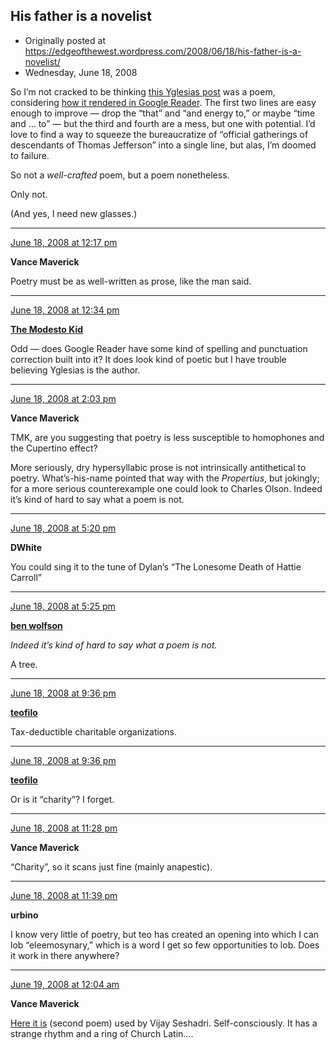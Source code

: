 ## His father is a novelist

 * Originally posted at https://edgeofthewest.wordpress.com/2008/06/18/his-father-is-a-novelist/
 * Wednesday, June 18, 2008

So I’m not cracked to be thinking [this Yglesias post](http://matthewyglesias.theatlantic.com/archives/2008/06/the\_pure\_line.php) was a poem, considering [how it rendered in Google Reader](https://edgeofthewest.files.wordpress.com/2008/06/mypoet.jpg).  The first two lines are easy enough to improve — drop the “that” and “and energy to,” or maybe “time and … to” — but the third and fourth are a mess, but one with potential.  I’d love to find a way to squeeze the bureaucratize of “official gatherings of descendants of Thomas Jefferson” into a single line, but alas, I’m doomed to failure.

So not a _well-crafted_ poem, but a poem nonetheless.  

Only not.  

(And yes, I need new glasses.)

* * *

[June 18, 2008 at 12:17 pm](https://edgeofthewest.wordpress.com/2008/06/18/his-father-is-a-novelist/#comment-12505)

**Vance Maverick**

Poetry must be as well-written as prose, like the man said.

* * *

[June 18, 2008 at 12:34 pm](https://edgeofthewest.wordpress.com/2008/06/18/his-father-is-a-novelist/#comment-12509)

**[The Modesto Kid](http://www.readin.com/blog/blog.asp)**

Odd — does Google Reader have some kind of spelling and punctuation correction built into it? It does look kind of poetic but I have trouble believing Yglesias is the author.

* * *

[June 18, 2008 at 2:03 pm](https://edgeofthewest.wordpress.com/2008/06/18/his-father-is-a-novelist/#comment-12513)

**Vance Maverick**

TMK, are you suggesting that poetry is less susceptible to homophones and the Cupertino effect?

More seriously, dry hypersyllabic prose is not intrinsically antithetical to poetry.  What’s-his-name pointed that way with the _Propertius_, but jokingly; for a more serious counterexample one could look to Charles Olson.  Indeed it’s kind of hard to say what a poem is not.

* * *

[June 18, 2008 at 5:20 pm](https://edgeofthewest.wordpress.com/2008/06/18/his-father-is-a-novelist/#comment-12522)

**DWhite**

You could sing it to the tune of Dylan’s “The Lonesome Death of Hattie Carroll”

* * *

[June 18, 2008 at 5:25 pm](https://edgeofthewest.wordpress.com/2008/06/18/his-father-is-a-novelist/#comment-12523)

**[ben wolfson](http://waste.typepad.com)**

_Indeed it’s kind of hard to say what a poem is not._

A tree.

* * *

[June 18, 2008 at 9:36 pm](https://edgeofthewest.wordpress.com/2008/06/18/his-father-is-a-novelist/#comment-12532)

**[teofilo](http://sunlitwater.wordpress.com/)**

Tax-deductible charitable organizations.

* * *

[June 18, 2008 at 9:36 pm](https://edgeofthewest.wordpress.com/2008/06/18/his-father-is-a-novelist/#comment-12533)

**[teofilo](http://sunlitwater.wordpress.com/)**

Or is it “charity”?  I forget.

* * *

[June 18, 2008 at 11:28 pm](https://edgeofthewest.wordpress.com/2008/06/18/his-father-is-a-novelist/#comment-12540)

**Vance Maverick**

“Charity”, so it scans just fine (mainly anapestic).

* * *

[June 18, 2008 at 11:39 pm](https://edgeofthewest.wordpress.com/2008/06/18/his-father-is-a-novelist/#comment-12541)

**urbino**

I know very little of poetry, but teo has created an opening into which I can lob “eleemosynary,” which is a word I get so few opportunities to lob.  Does it work in there anywhere?

* * *

[June 19, 2008 at 12:04 am](https://edgeofthewest.wordpress.com/2008/06/18/his-father-is-a-novelist/#comment-12543)

**Vance Maverick**

[Here it is](http://www.threecandles.org/reviews/vseshadri\_gallery.html) (second poem) used by Vijay Seshadri.  Self-consciously.  It has a strange rhythm and a ring of Church Latin….
